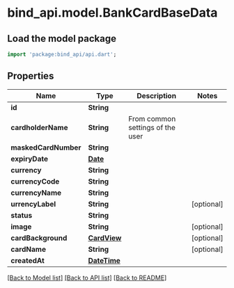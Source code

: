 # bind_api.model.BankCardBaseData

## Load the model package
```dart
import 'package:bind_api/api.dart';
```

## Properties
Name | Type | Description | Notes
------------ | ------------- | ------------- | -------------
**id** | **String** |  | 
**cardholderName** | **String** | From common settings of the user | 
**maskedCardNumber** | **String** |  | 
**expiryDate** | [**Date**](Date.md) |  | 
**currency** | **String** |  | 
**currencyCode** | **String** |  | 
**currencyName** | **String** |  | 
**urrencyLabel** | **String** |  | [optional] 
**status** | **String** |  | 
**image** | **String** |  | [optional] 
**cardBackground** | [**CardView**](CardView.md) |  | [optional] 
**cardName** | **String** |  | [optional] 
**createdAt** | [**DateTime**](DateTime.md) |  | 

[[Back to Model list]](../README.md#documentation-for-models) [[Back to API list]](../README.md#documentation-for-api-endpoints) [[Back to README]](../README.md)


